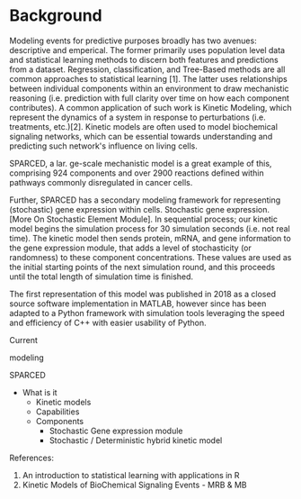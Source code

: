 # Background

Modeling events for predictive purposes broadly has two avenues: descriptive and emperical. The former primarily uses population level data and statistical learning methods to discern both features and predictions from a dataset. Regression, classification, and Tree-Based methods are all common approaches to statistical learning [1]. The latter uses relationships between individual components within an environment to draw mechanistic reasoning (i.e. prediction with full clarity over time on how each component contributes). A common application of such work is Kinetic Modeling, which represent the dynamics of a system in response to perturbations (i.e. treatments, etc.)[2]. Kinetic models are often used to model biochemical signaling networks, which can be essential towards understanding and predicting such network's influence on living cells. 

SPARCED, a lar. ge-scale mechanistic model is a great example of this, comprising 924 components and over 2900 reactions defined within pathways commonly disregulated in cancer cells.

 Further, SPARCED has a secondary modeling framework for representing (stochastic) gene expression within cells. Stochastic gene expression. [More On Stochastic Element Module]. In sequential process; our kinetic model begins the simulation process for 30 simulation seconds (i.e. not real time). The kinetic model then sends protein, mRNA, and gene information to the gene expression module, that adds a level of stochasticity (or randomness) to these component concentrations. These values are used as the initial starting points of the next simulation round, and this proceeds until the total length of simulation time is finished.

The first representation of this model was published in 2018 as a closed source software implementation in MATLAB, however since has been adapted to a Python framework with simulation tools leveraging the speed and efficiency of C++ with easier usability of Python. 

Current

modeling

SPARCED

- What is it
  - Kinetic models
  - Capabilities
  - Components
    - Stochastic Gene expression module
    - Stochastic / Deterministic hybrid kinetic model


References:

1. An introduction to statistical learning with applications in R
2. Kinetic Models of BioChemical Signaling Events - MRB & MB
